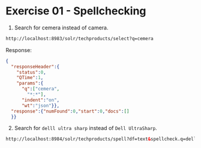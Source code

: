 # Exercise 01 - Spellchecking
 
1. Search for cemera instead of camera. 

```HTML
http://localhost:8983/solr/techproducts/select?q=cemera
```

Response:

```JSON
{
  "responseHeader":{
    "status":0,
    "QTime":1,
    "params":{
      "q":["cemera",
        "*:*"],
      "indent":"on",
      "wt":"json"}},
  "response":{"numFound":0,"start":0,"docs":[]
  }}

```

2. Search for `delll ultra sharp` instead of `Dell UltraSharp`. 

```html
http://localhost:8984/solr/techproducts/spell?df=text&spellcheck.q=delll+ultra+sharp&spellcheck=true&spellcheck.collateParam.q.op=AND&indent=on&wt=json
```